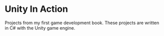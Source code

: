# Unity In Action #

Projects from my first game development book.  These projects are written in C# with the Unity game engine.
